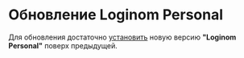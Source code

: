 # Обновление Loginom Personal

Для обновления достаточно [установить](./setup.md) новую версию **"Loginom Personal"** поверх предыдущей.
